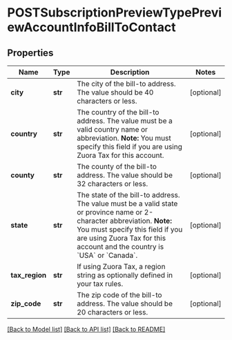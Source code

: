# POSTSubscriptionPreviewTypePreviewAccountInfoBillToContact

## Properties
Name | Type | Description | Notes
------------ | ------------- | ------------- | -------------
**city** | **str** | The city of the bill-to address. The value should be 40 characters or less.  | [optional] 
**country** | **str** | The country of the bill-to address. The value must be a valid country name or abbreviation.  **Note:** You must specify this field if you are using Zuora Tax for this account.  | [optional] 
**county** | **str** | The county of the bill-to address. The value should be 32 characters or less.  | [optional] 
**state** | **str** | The state of the bill-to address. The value must be a valid state or province name or 2-character abbreviation.  **Note:** You must specify this field if you are using Zuora Tax for this account and the country is &#x60;USA&#x60; or &#x60;Canada&#x60;.  | [optional] 
**tax_region** | **str** | If using Zuora Tax, a region string as optionally defined in your tax rules.  | [optional] 
**zip_code** | **str** | The zip code of the bill-to address. The value should be 20 characters or less.  | [optional] 

[[Back to Model list]](../README.md#documentation-for-models) [[Back to API list]](../README.md#documentation-for-api-endpoints) [[Back to README]](../README.md)


